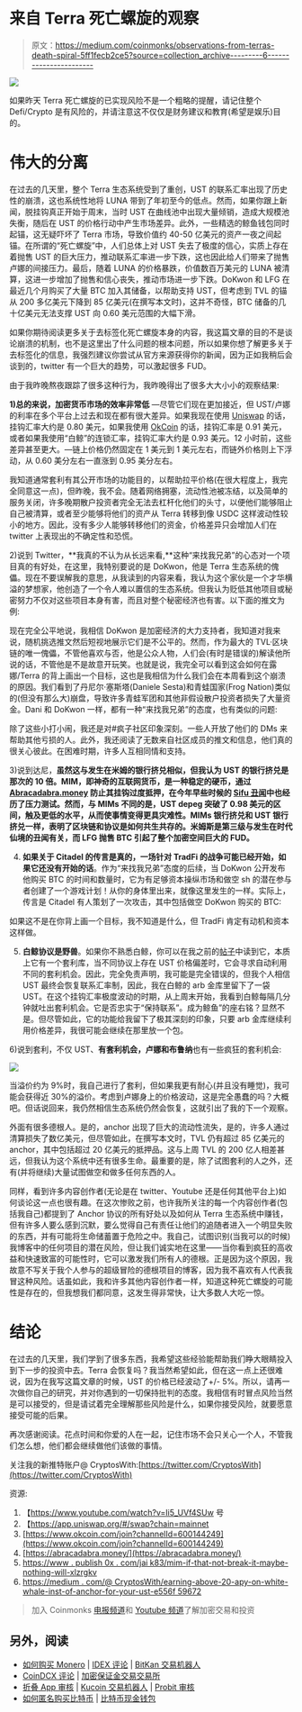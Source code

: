 # 来自 Terra 死亡螺旋的观察

> 原文：<https://medium.com/coinmonks/observations-from-terras-death-spiral-5ff1fecb2ce5?source=collection_archive---------6----------------------->

![](img/2c2273dcb05dd21b758bd05ab3b890d0.png)

如果昨天 Terra 死亡螺旋的已实现风险不是一个粗略的提醒，请记住整个 Defi/Crypto 是有风险的，并请注意这不仅仅是财务建议和教育(希望是娱乐)目的。

# 伟大的分离

在过去的几天里，整个 Terra 生态系统受到了重创，UST 的联系汇率出现了历史性的崩溃，这也系统性地将 LUNA 带到了年初至今的低点。然而，如果你跟上新闻，脱挂钩真正开始于周末，当时 UST 在曲线池中出现大量倾销，造成大规模池失衡，随后在 UST 的价格行动中产生市场差异。此外，一些精选的鲸鱼钱包同时起锚，这无疑吓坏了 Terra 市场，导致价值约 40-50 亿美元的资产一夜之间起锚。在所谓的“死亡螺旋”中，人们总体上对 UST 失去了极度的信心，实质上存在着抛售 UST 的巨大压力，推动联系汇率进一步下跌，这也因此给人们带来了抛售卢娜的间接压力。最后，随着 LUNA 的价格暴跌，价值数百万美元的 LUNA 被清算，这进一步增加了抛售和信心丧失，推动市场进一步下跌。DoKwon 和 LFG 在最近几个月购买了大量 BTC 加入其储备，以帮助支持 UST，但考虑到 TVL 的锚从 200 多亿美元下降到 85 亿美元(在撰写本文时)，这并不奇怪，BTC 储备的几十亿美元无法支撑 UST 向 0.60 美元范围的大幅下滑。

如果你期待阅读更多关于去标签化死亡螺旋本身的内容，我这篇文章的目的不是谈论崩溃的机制，也不是这里出了什么问题的根本问题，所以如果你想了解更多关于去标签化的信息，我强烈建议你尝试从官方来源获得你的新闻，因为正如我稍后会谈到的，twitter 有一个巨大的趋势，可以激起很多 FUD。

由于我昨晚熬夜跟踪了很多这种行为，我昨晚得出了很多大大小小的观察结果:

**1)总的来说，加密货币市场的效率非常低** —尽管它们现在更加接近，但 UST/卢娜的利率在多个平台上过去和现在都有很大差异。如果我现在使用 [Uniswap](https://app.uniswap.org/#/swap?chain=mainnet) 的话，挂钩汇率大约是 0.80 美元，如果我使用 [OkCoin](https://www.okcoin.com/join?channelId=600144249) 的话，挂钩汇率是 0.91 美元，或者如果我使用“白鲸”的连锁汇率，挂钩汇率大约是 0.93 美元。12 小时前，这些差异甚至更大。—链上价格仍然固定在 1 美元到 1 美元左右，而链外价格则上下浮动，从 0.60 美分左右一直涨到 0.95 美分左右。

我知道通常套利有其公开市场的功能目的，以帮助拉平价格(在很大程度上，我完全同意这一点)，但昨晚，我不会。随着网络拥塞，流动性池被冻结，以及简单的服务关闭，许多晚期散户投资者完全无法去杠杆化他们的头寸，以便他们能够阻止自己被清算，或者至少能够将他们的资产从 Terra 转移到像 USDC 这样波动性较小的地方。因此，没有多少人能够转移他们的资金，价格差异只会增加人们在 twitter 上表现出的不确定性和恐慌。

2)说到 Twitter，**我真的不认为从长远来看,**这种“来找我兄弟”的心态对一个项目真的有好处，在这里，我特别要说的是 DoKwon，他是 Terra 生态系统的傀儡。现在不要误解我的意思，从我读到的内容来看，我认为这个家伙是一个才华横溢的梦想家，他创造了一个令人难以置信的生态系统。但我认为贬低其他项目或秘密努力不仅对这些项目本身有害，而且对整个秘密经济也有害。以下面的推文为例:

现在完全公平地说，我相信 DoKwon 是加密经济的大力支持者，我知道对我来说，随机挑选推文然后短视地展示它们是不公平的。然而，作为最大的 TVL·区块链的唯一傀儡，不管他喜欢与否，他是公众人物，人们会(有时是错误的)解读他所说的话，不管他是不是故意开玩笑。也就是说，我完全可以看到这会如何在露娜/Terra 的背上画出一个目标，这也是我相信为什么我们会在本周看到这个崩溃的原因。我们看到了丹尼尔·塞斯塔(Daniele Sesta)和青蛙国家(Frog Nation)类似的(但没有那么大)崩盘，导致许多青蛙军团和其他非假设散户投资者损失了大量资金。Dani 和 DoKwon 一样，都有一种“来找我兄弟”的态度，也有类似的问题:

除了这些小打小闹，我还是对#疯子社区印象深刻。一些人开放了他们的 DMs 来帮助其他亏损的人。此外，我还阅读了无数来自社区成员的推文和信息，他们真的很关心彼此。在困难时期，许多人互相同情和支持。

3)说到达尼，**虽然这与发生在米姆的银行挤兑相似，但我认为 UST 的银行挤兑是那次的 10 倍。MIM，即神奇的互联网货币，是一种稳定的硬币，通过 [Abracadabra.money](https://abracadabra.money/) 防止其挂钩过度抵押，在今年早些时候的 [Sifu 丑闻](https://www.publish0x.com/jaik83/mim-if-that-didnt-break-it-perhaps-nothing-will-xlzrgkv)中也经历了压力测试。然而，与 MIMs 不同的是，UST depeg 突破了 0.98 美元的区间，触及更低的水平，从而使事情变得更具灾难性。MIMs 银行挤兑和 UST 银行挤兑一样，表明了区块链和协议是如何共生共存的。米姆斯是第三级与发生在时代仙境的丑闻有关，而 LFG 抛售 BTC 引起了整个加密空间巨大的 FUD。**

4) **如果关于 Citadel 的传言是真的，一场针对 TradFi 的战争可能已经开始，如果它还没有开始的话**。作为“来找我兄弟”态度的后续，当 DoKwon 公开发布他购买 BTC 的时间和数量时，它为有足够资本操纵市场和做空 sh 的潜在参与者创建了一个游戏计划！从你的身体里出来，就像这里发生的一样。实际上，传言是 Citadel 有人策划了一次攻击，其中包括做空 DoKwon 购买的 BTC:

如果这不是在你背上画一个目标，我不知道是什么，但 TradFi 肯定有动机和资本这样做。

5) **白鲸协议是野兽**。如果你不熟悉白鲸，你可以在我之前的[帖子](/@CryptosWith/earning-more-than-20-apy-on-white-whale-instead-of-anchor-for-your-ust-e556f59672)中读到它，本质上它有一个套利库，当不同协议上存在 UST 价格偏差时，它会寻求自动利用不同的套利机会。因此，完全免责声明，我可能是完全错误的，但我个人相信 UST 最终会恢复联系汇率制，因此，我在白鲸的 arb 金库里留下了一袋 UST。在这个挂钩汇率极度波动的时期，从上周末开始，我看到白鲸每隔几分钟就吐出套利机会。它是否忠实于“保持联系”。成为鲸鱼”的座右铭？显然不是。但尽管如此，它的功能给我留下了极其深刻的印象，只要 arb 金库继续利用价格差异，我很可能会继续在那里放一个包。

6)说到套利，不仅 UST、**有套利机会，卢娜和布鲁纳**也有一些疯狂的套利机会:

![](img/351fa4f21e8b65b5e9a8fe639f62bb2c.png)

当溢价约为 9%时，我自己进行了套利，但如果我更有耐心(并且没有睡觉)，我可能会获得近 30%的溢价。考虑到卢娜身上的价格波动，这是完全愚蠢的吗？大概吧。但话说回来，我仍然相信生态系统仍然会恢复，这就引出了我的下一个观察。

外面有很多德根人。是的，anchor 出现了巨大的流动性流失，是的，许多人通过清算损失了数亿美元，但尽管如此，在撰写本文时，TVL 仍有超过 85 亿美元的 anchor，其中包括超过 20 亿美元的抵押品。这与上周 TVL 的 200 亿人相差甚远，但我认为这个系统中还有很多生命。最重要的是，除了试图套利的人之外，还有(并将继续)大量试图做空和做多任何东西的人。

同样，看到许多内容创作者(无论是在 twitter、Youtube 还是任何其他平台上)如何谈论这一点也很有趣。在这次惨败之前，也许我所关注的每一个内容创作者(包括我自己)都提到了 Anchor 协议的所有好处以及如何从 Terra 生态系统中赚钱，但有许多人要么感到沉默，要么觉得自己有责任让他们的追随者进入一个明显失败的东西，并有可能将生命储蓄置于危险之中。我自己，试图识别(当我可以的时候)我博客中的任何项目的潜在风险，但让我们诚实地在这里——当你看到疯狂的高收益和快速致富的可能性时，它可以激发我们所有人的德根。正是因为这个原因，我故意不写关于我个人参与的超级冒险的德根项目的博客，因为我不喜欢有人代表我冒这种风险。话虽如此，我和许多其他内容创作者一样，知道这种死亡螺旋的可能性是存在的，但我想我们都同意，这发生得非常快，让大多数人大吃一惊。

# 结论

在过去的几天里，我们学到了很多东西，我希望这些经验能帮助我们睁大眼睛投入到下一步的投资中去。Terra 会恢复吗？我当然希望如此，但在这一点上还很难说，因为在我写这篇文章的时候，UST 的价格已经波动了+/- 5%。所以，请再一次做你自己的研究，并对你遇到的一切保持批判的态度。我相信有时冒点风险当然是可以接受的，但是请试着完全理解那些风险是什么，如果你接受风险，就要愿意接受可能的后果。

再次感谢阅读。花点时间和你爱的人在一起，记住市场不会只关心一个人，不管我们怎么想，他们都会继续做他们该做的事情。

关注我的新推特账户@ CryptosWith:[https://twitter.com/CryptosWith](https://twitter.com/CryptosWith)

资源:

1.  【https://www.youtube.com/watch?v=Ii5_UVf4SUw 号
2.  【https://app.uniswap.org/#/swap?chain=mainnet 
3.  [https://www.okcoin.com/join?channelId=600144249](https://www.okcoin.com/join?channelId=600144249)
4.  [https://abracadabra.money/](https://abracadabra.money/)
5.  [https://www . publish 0x . com/jai k83/mim-if-that-not-break-it-maybe-nothing-will-xlzrgkv](https://www.publish0x.com/jaik83/mim-if-that-didnt-break-it-perhaps-nothing-will-xlzrgkv)
6.  [https://medium . com/@ CryptosWith/earning-above-20-apy-on-white-whale-inst-of-anchor-for-your-ust-e556f 59672](/@CryptosWith/earning-more-than-20-apy-on-white-whale-instead-of-anchor-for-your-ust-e556f59672)

> 加入 Coinmonks [电报频道](https://t.me/coincodecap)和 [Youtube 频道](https://www.youtube.com/c/coinmonks/videos)了解加密交易和投资

## 另外，阅读

*   [如何购买 Monero](https://coincodecap.com/buy-monero) | [IDEX 评论](https://coincodecap.com/idex-review) | [BitKan 交易机器人](https://coincodecap.com/bitkan-trading-bot)
*   [CoinDCX 评论](/coinmonks/coindcx-review-8444db3621a2) | [加密保证金交易交易所](https://coincodecap.com/crypto-margin-trading-exchanges)
*   [折叠 App 审核](https://coincodecap.com/fold-app-review) | [Kucoin 交易机器人](/coinmonks/kucoin-trading-bot-automate-your-trades-8cf0ca2138e0) | [Probit 审核](https://coincodecap.com/probit-review)
*   [如何匿名购买比特币](https://coincodecap.com/buy-bitcoin-anonymously) | [比特币现金钱包](https://coincodecap.com/bitcoin-cash-wallets)